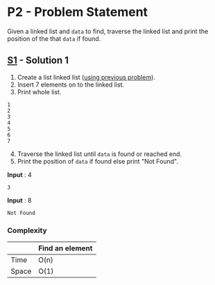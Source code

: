 # P2 - Problem Statement
Given a linked list and `data` to find, traverse the linked list and print the position of the that `data` if found.

## [S1](https://github.com/Lakshitnagar/DS-ALGO/blob/master/ds/linkedlist/p2/S1.java) - Solution 1
1. Create a list linked list ([using previous problem](https://github.com/Lakshitnagar/DS-ALGO/blob/master/ds/linkedlist/LinkedList.java)).
2. Insert 7 elements on to the linked list.
3. Print whole list.
```
1
2
3
4
5
6
7
```
4. Traverse the linked list until `data` is found or reached end.
5. Print the position of `data` if found else print "Not Found".

<b>Input</b> : 4
```
3
```
<b>Input</b> : 8
```
Not Found
```

### Complexity

|               | Find an element     |
| ------------- | ------------------- |
| Time          | O(n)                |
| Space         | O(1)                |